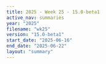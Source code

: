 ```yaml
---
title: 2025 - Week 25 - 15.0-beta1
active_nav: summaries
year: "2025"
filename: "wk25"
version: "15.0-beta1"
start_date: "2025-06-16"
end_date: "2025-06-22"
layout: "summary"
---
```

